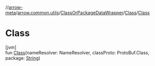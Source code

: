 //[arrow-meta](../../../../index.md)/[arrow.common.utils](../../index.md)/[ClassOrPackageDataWrapper](../index.md)/[Class](index.md)/[Class](-class.md)

# Class

[jvm]\
fun [Class](-class.md)(nameResolver: NameResolver, classProto: ProtoBuf.Class, package: [String](https://kotlinlang.org/api/latest/jvm/stdlib/kotlin/-string/index.html))
